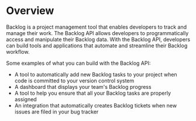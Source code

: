 # Overview

Backlog is a project management tool that enables developers to track and manage their work. The Backlog API allows developers to programmatically access and manipulate their Backlog data. With the Backlog API, developers can build tools and applications that automate and streamline their Backlog workflow.

Some examples of what you can build with the Backlog API:

- A tool to automatically add new Backlog tasks to your project when code is committed to your version control system
- A dashboard that displays your team's Backlog progress
- A tool to help you ensure that all your Backlog tasks are properly assigned
- An integration that automatically creates Backlog tickets when new issues are filed in your bug tracker
